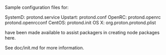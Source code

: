 Sample configuration files for:

SystemD: protond.service
Upstart: protond.conf
OpenRC:  protond.openrc
         protond.openrcconf
CentOS:  protond.init
OS X:    org.proton.protond.plist

have been made available to assist packagers in creating node packages here.

See doc/init.md for more information.
